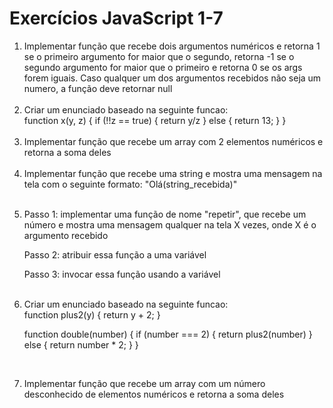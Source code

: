 # Exercícios JavaScript 1-7

<ol>
  <li>
    Implementar função que recebe dois argumentos numéricos e
retorna 1 se o primeiro argumento for maior que o segundo, retorna -1 se o
segundo argumento for maior que o primeiro e retorna 0 se os args forem iguais.
Caso qualquer um dos argumentos recebidos não seja um numero, a função deve
retornar null</li><br>
    
  <li>
    Criar um enunciado baseado na seguinte funcao: <br>
    function x(y, z) {
  if (!!z == true) {
    return y/z
  } else {
    return 13;
  }
}
</li><br>
  
  <li>
    Implementar função que recebe um array com 2 elementos numéricos e retorna a soma deles</li><br>
  
  <li>
    Implementar função que recebe uma string e mostra uma mensagem na tela com o
    seguinte formato: "Olá(string_recebida)"</li><br>
  
  <li>
  <p>Passo 1: implementar uma função de nome "repetir", que recebe um número e mostra uma mensagem qualquer
    na tela X vezes, onde X é o argumento recebido</p>
    <p>Passo 2: atribuir essa função a uma variável</p>
    <p>Passo 3: invocar essa função usando a variável</p>
</li><br>
  
  <li>
    Criar um enunciado baseado na  seguinte funcao: <br>
    function plus2(y) {
  return y + 2;
}

function double(number) {
  if (number === 2) {
    return plus2(number)
  } else {
    return number * 2;
  }
    }</li><br>
  
  <li>
    Implementar função que recebe um array com um número desconhecido de elementos
    numéricos e retorna a soma deles</li>

